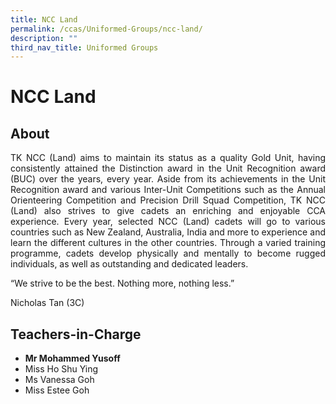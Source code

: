 ```yaml
---
title: NCC Land
permalink: /ccas/Uniformed-Groups/ncc-land/
description: ""
third_nav_title: Uniformed Groups
---
```

# NCC Land

## **About**

<p style="text-align: justify;">TK NCC (Land) aims to maintain its status as a quality Gold Unit, having consistently attained the Distinction award in the Unit Recognition award (BUC) over the years, every year. Aside from its achievements in the Unit Recognition award and various Inter-Unit Competitions such as the Annual Orienteering Competition and Precision Drill Squad Competition, TK NCC (Land) also strives to give cadets an enriching and enjoyable CCA experience. Every year, selected NCC (Land) cadets will go to various countries such as New Zealand, Australia, India and more to experience and learn the different cultures in the other countries. Through a varied training programme, cadets develop physically and mentally to become rugged individuals, as well as outstanding and dedicated leaders.</p>

“We strive to be the best. Nothing more, nothing less.”

Nicholas Tan (3C)

## **Teachers-in-Charge**

*   **Mr Mohammed Yusoff** 
*   Miss Ho Shu Ying
*   Ms Vanessa Goh
*   Miss Estee Goh